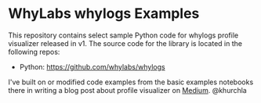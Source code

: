 # WhyLabs whylogs Examples


This repository contains select sample Python code for whylogs profile visualizer released in v1. The source code for the library is located in the following repos:

* Python: https://github.com/whylabs/whylogs

I've built on or modified code examples from the basic examples notebooks there in writing a blog post about profile visualizer on [Medium](https://medium.com/@kathrynhurchla). @khurchla
